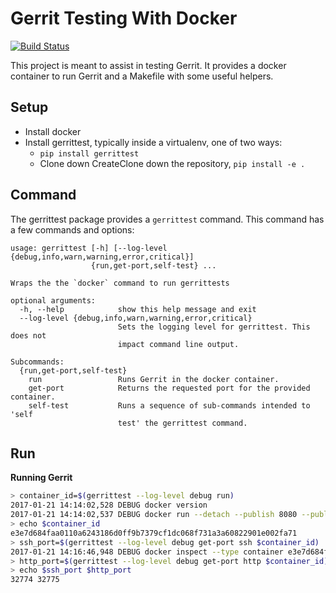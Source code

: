 # Gerrit Testing With  Docker

[![Build Status](https://travis-ci.org/opalmer/gerrittest.svg?branch=master)](https://travis-ci.org/opalmer/gerrittest)


This project is meant to assist in testing Gerrit. It provides a docker
container to run Gerrit and a Makefile with some useful helpers.

## Setup

* Install docker
* Install gerrittest, typically inside a virtualenv, one of two ways:
  * `pip install gerrittest`
  * Clone down CreateClone down the repository, `pip install -e .` 

## Command

The gerrittest package provides a `gerrittest` command. This command has
a few commands and options:
 
```
usage: gerrittest [-h] [--log-level {debug,info,warn,warning,error,critical}]
                  {run,get-port,self-test} ...

Wraps the the `docker` command to run gerrittests

optional arguments:
  -h, --help            show this help message and exit
  --log-level {debug,info,warn,warning,error,critical}
                        Sets the logging level for gerrittest. This does not
                        impact command line output.

Subcommands:
  {run,get-port,self-test}
    run                 Runs Gerrit in the docker container.
    get-port            Returns the requested port for the provided container.
    self-test           Runs a sequence of sub-commands intended to 'self
                        test' the gerrittest command.
```

## Run

**Running Gerrit**
```bash
> container_id=$(gerrittest --log-level debug run)
2017-01-21 14:14:02,528 DEBUG docker version
2017-01-21 14:14:02,537 DEBUG docker run --detach --publish 8080 --publish 29418 opalmer/gerrittest:latest
> echo $container_id
e3e7d684faa0110a6243186d0ff9b7379cf1dc068f731a3a60822901e002fa71
> ssh_port=$(gerrittest --log-level debug get-port ssh $container_id)
2017-01-21 14:16:46,948 DEBUG docker inspect --type container e3e7d684faa0110a6243186d0ff9b7379cf1dc068f731a3a60822901e002fa71
> http_port=$(gerrittest --log-level debug get-port http $container_id)
> echo $ssh_port $http_port
32774 32775
```

